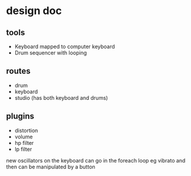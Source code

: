 # design doc 

## tools
* Keyboard mapped to computer keyboard
* Drum sequencer with looping
## routes
* drum
* keyboard
* studio (has both keyboard and drums)
## plugins
* distortion
* volume
* hp filter
* lp filter


new oscillators on the keyboard can go in the foreach loop eg vibrato and then can be manipulated by a button
